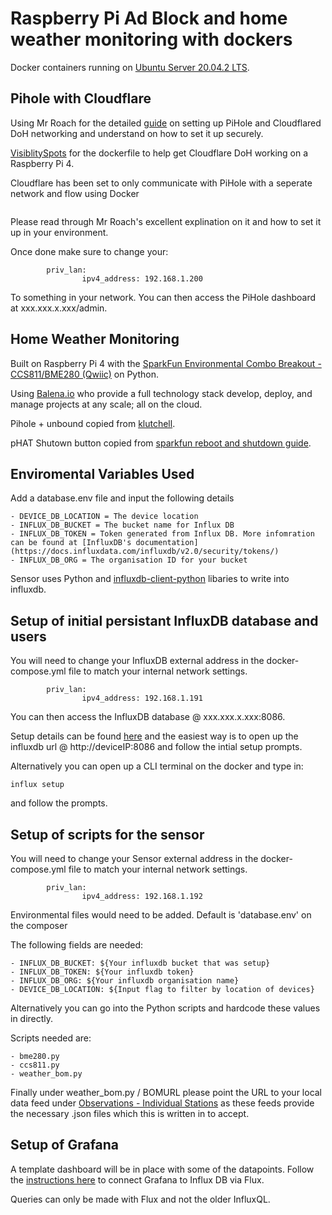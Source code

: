 # Raspberry Pi Ad Block and home weather monitoring with dockers

Docker containers running on [Ubuntu Server 20.04.2 LTS](https://ubuntu.com/download/raspberry-pi).

## Pihole with Cloudflare

Using Mr Roach for the detailed [guide](http://mroach.com/2020/08/pi-hole-and-cloudflared-with-docker/#background-and-pre-configuration) on setting up PiHole and Cloudflared DoH networking and understand on how to set it up securely.

[VisiblitySpots](https://github.com/visibilityspots/dockerfile-cloudflared) for the dockerfile to help get Cloudflare DoH working on a Raspberry Pi 4.

Cloudflare has been set to only communicate with PiHole with a seperate network and flow using Docker 
```macvlan
```

Please read through Mr Roach's excellent explination on it and how to set it up in your environment.

Once done make sure to change your:
```
        priv_lan:
                ipv4_address: 192.168.1.200
```

To something in your network. You can then access the PiHole dashboard at xxx.xxx.x.xxx/admin.

## Home Weather Monitoring

Built on Raspberry Pi 4 with the [SparkFun Environmental Combo Breakout - CCS811/BME280 (Qwiic)](https://github.com/sparkfun/Qwiic_BME280_CCS811_Combo) on Python.

Using [Balena.io](http://balena.io/) who provide a full technology stack develop, deploy, and manage projects at any scale; all on the cloud.

Pihole + unbound copied from [klutchell](https://github.com/klutchell/balena-pihole).

pHAT Shutown button copied from [sparkfun reboot and shutdown guide](https://learn.sparkfun.com/tutorials/raspberry-pi-safe-reboot-and-shutdown-button/all).

## Enviromental Variables Used

Add a database.env file and input the following details

    - DEVICE_DB_LOCATION = The device location
    - INFLUX_DB_BUCKET = The bucket name for Influx DB
    - INFLUX_DB_TOKEN = Token generated from Influx DB. More infomration can be found at [InfluxDB's documentation](https://docs.influxdata.com/influxdb/v2.0/security/tokens/)
    - INFLUX_DB_ORG = The organisation ID for your bucket

Sensor uses Python and [influxdb-client-python](https://github.com/influxdata/influxdb-client-python) libaries to write into influxdb.


## Setup of initial persistant InfluxDB database and users

You will need to change your InfluxDB external address in the docker-compose.yml file to match your internal network settings.

```
        priv_lan:
                ipv4_address: 192.168.1.191
```

You can then access the InfluxDB database @ xxx.xxx.x.xxx:8086.

Setup details can be found [here](https://docs.influxdata.com/influxdb/v2.0/reference/cli/influx/setup/) and the easiest way is to open up the influxdb url @ http://deviceIP:8086 and follow the intial setup prompts.

Alternatively you can open up a CLI terminal on the docker and type in:

    influx setup 

and follow the prompts.

## Setup of scripts for the sensor

You will need to change your Sensor external address in the docker-compose.yml file to match your internal network settings.

``` 
        priv_lan:
                ipv4_address: 192.168.1.192
```

Environmental files would need to be added. Default is 'database.env' on the composer

The following fields are needed:

    - INFLUX_DB_BUCKET: ${Your influxdb bucket that was setup}
    - INFLUX_DB_TOKEN: ${Your influxdb token} 
    - INFLUX_DB_ORG: ${Your influxdb organisation name}
    - DEVICE_DB_LOCATION: ${Input flag to filter by location of devices}

Alternatively you can go into the Python scripts and hardcode these values in directly.

Scripts needed are:

    - bme280.py
    - ccs811.py
    - weather_bom.py

Finally under weather_bom.py / BOMURL please point the URL to your local data feed under [Observations - Individual Stations](http://www.bom.gov.au/catalogue/data-feeds.shtml) as these feeds provide the necessary .json files which this is written in to accept.

## Setup of Grafana

A template dashboard will be in place with some of the datapoints. Follow the [instructions here](https://grafana.com/docs/grafana/latest/datasources/influxdb/) to connect Grafana to Influx DB via Flux.

Queries can only be made with Flux and not the older InfluxQL.
